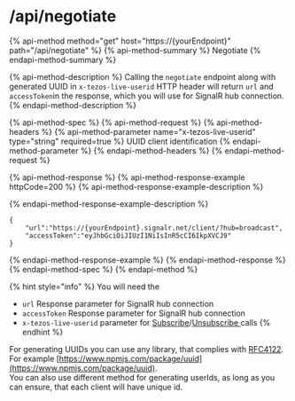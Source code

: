 # /api/negotiate

{% api-method method="get" host="https://{yourEndpoint}" path="/api/negotiate" %}
{% api-method-summary %}
Negotiate
{% endapi-method-summary %}

{% api-method-description %}
Calling the `negotiate` endpoint along with generated UUID in `x-tezos-live-userid` HTTP header will return `url` and `accessToken`in the response, which you will use for SignalR hub connection.
{% endapi-method-description %}

{% api-method-spec %}
{% api-method-request %}
{% api-method-headers %}
{% api-method-parameter name="x-tezos-live-userid" type="string" required=true %}
UUID client identification
{% endapi-method-parameter %}
{% endapi-method-headers %}
{% endapi-method-request %}

{% api-method-response %}
{% api-method-response-example httpCode=200 %}
{% api-method-response-example-description %}

{% endapi-method-response-example-description %}

```
{
    "url":"https://{yourEndpoint}.signalr.net/client/?hub=broadcast",
    "accessToken":"eyJhbGciOiJIUzI1NiIsInR5cCI6IkpXVCJ9"
}
```
{% endapi-method-response-example %}
{% endapi-method-response %}
{% endapi-method-spec %}
{% endapi-method %}

{% hint style="info" %}
You will need the

* `url` Response parameter for SignalR hub connection
* `accessToken` Response parameter for SignalR hub connection
* `x-tezos-live-userid` parameter for [Subscribe](docs-api-subscribe.md)/[Unsubscribe ](docs-api-unsubscribe.md)calls
{% endhint %}

For generating UUIDs you can use any library, that complies with [RFC4122](https://www.ietf.org/rfc/rfc4122.txt).  
For example [https://www.npmjs.com/package/uuid](https://www.npmjs.com/package/uuid).   
You can also use different method for generating userIds, as long as you can ensure, that each client will have unique id.

